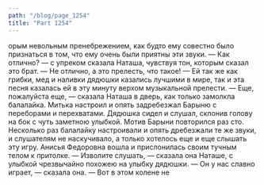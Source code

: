 ```yaml
---
path: "/blog/page_1254"
title: "Part 1254"
---
```


орым невольным пренебрежением, как будто ему совестно было признаться в том, что ему очень были приятны эти звуки.
— Как отлично? — с упреком сказала Наташа, чувствуя тон, которым сказал это брат. — Не отлично, а это прелесть, что такое! — Ей так же как грибки, мед и наливки дядюшки казались лучшими в мире, так и эта песня казалась ей в эту минуту верхом музыкальной прелести.
— Еще, пожалуйста еще, — сказала Наташа в дверь, как только замолкла балалайка. Митька настроил и опять задребезжал Барыню с переборами и перехватами. Дядюшка сидел и слушал, склонив голову на бок с чуть заметною улыбкой. Мотив Барыни повторился раз сто. Несколько раз балалайку настроивали и опять дребезжали те же звуки, и слушателям не наскучивало, а только хотелось еще и еще слышать эту игру. Анисья Федоровна вошла и прислонилась своим тучным телом к притолке.
— Изволите слушать, — сказала она Наташе, с улыбкой чрезвычайно похожею на улыбку дядюшки. — Он у нас славно играет, — сказала она.
— Вот в этом колене не
